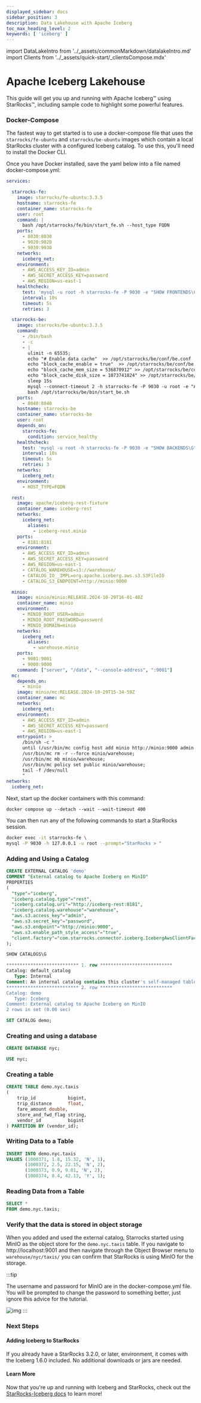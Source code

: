 ```yaml
---
displayed_sidebar: docs
sidebar_position: 3
description: Data Lakehouse with Apache Iceberg
toc_max_heading_level: 2
keywords: [ 'iceberg' ]
---
```


import DataLakeIntro from '../_assets/commonMarkdown/datalakeIntro.md'
import Clients from '../_assets/quick-start/_clientsCompose.mdx'

# Apache Iceberg Lakehouse

This guide will get you up and running with Apache Iceberg™ using StarRocks™, including sample code to highlight some
powerful features.

### Docker-Compose

The fastest way to get started is to use a docker-compose file that uses the `starrocks/fe-ubuntu` and `starrocks/be-ubuntu`
images which contain a local StarRocks cluster with a configured Iceberg catalog. To use this, you'll need to install
the Docker CLI.

Once you have Docker installed, save the yaml below into a file named docker-compose.yml:

```yml
services:

  starrocks-fe:
    image: starrocks/fe-ubuntu:3.3.5
    hostname: starrocks-fe
    container_name: starrocks-fe
    user: root
    command: |
      bash /opt/starrocks/fe/bin/start_fe.sh --host_type FQDN
    ports:
      - 8030:8030
      - 9020:9020
      - 9030:9030
    networks:
      iceberg_net:
    environment:
      - AWS_ACCESS_KEY_ID=admin
      - AWS_SECRET_ACCESS_KEY=password
      - AWS_REGION=us-east-1
    healthcheck:
      test: 'mysql -u root -h starrocks-fe -P 9030 -e "SHOW FRONTENDS\G" |grep "Alive: true"'
      interval: 10s
      timeout: 5s
      retries: 3

  starrocks-be:
    image: starrocks/be-ubuntu:3.3.5
    command:
      - /bin/bash
      - -c
      - |
        ulimit -n 65535;
        echo "# Enable data cache"  >> /opt/starrocks/be/conf/be.conf
        echo "block_cache_enable = true"  >> /opt/starrocks/be/conf/be.conf
        echo "block_cache_mem_size = 536870912" >> /opt/starrocks/be/conf/be.conf
        echo "block_cache_disk_size = 1073741824" >> /opt/starrocks/be/conf/be.conf
        sleep 15s
        mysql --connect-timeout 2 -h starrocks-fe -P 9030 -u root -e "ALTER SYSTEM ADD BACKEND \"starrocks-be:9050\";"
        bash /opt/starrocks/be/bin/start_be.sh
    ports:
      - 8040:8040
    hostname: starrocks-be
    container_name: starrocks-be
    user: root
    depends_on:
      starrocks-fe:
        condition: service_healthy
    healthcheck:
      test: 'mysql -u root -h starrocks-fe -P 9030 -e "SHOW BACKENDS\G" |grep "Alive: true"'
      interval: 10s
      timeout: 5s
      retries: 3
    networks:
      iceberg_net:
    environment:
      - HOST_TYPE=FQDN

  rest:
    image: apache/iceberg-rest-fixture
    container_name: iceberg-rest
    networks:
      iceberg_net:
        aliases:
          - iceberg-rest.minio
    ports:
      - 8181:8181
    environment:
      - AWS_ACCESS_KEY_ID=admin
      - AWS_SECRET_ACCESS_KEY=password
      - AWS_REGION=us-east-1
      - CATALOG_WAREHOUSE=s3://warehouse/
      - CATALOG_IO__IMPL=org.apache.iceberg.aws.s3.S3FileIO
      - CATALOG_S3_ENDPOINT=http://minio:9000

  minio:
    image: minio/minio:RELEASE.2024-10-29T16-01-48Z
    container_name: minio
    environment:
      - MINIO_ROOT_USER=admin
      - MINIO_ROOT_PASSWORD=password
      - MINIO_DOMAIN=minio
    networks:
      iceberg_net:
        aliases:
          - warehouse.minio
    ports:
      - 9001:9001
      - 9000:9000
    command: ["server", "/data", "--console-address", ":9001"]
  mc:
    depends_on:
      - minio
    image: minio/mc:RELEASE.2024-10-29T15-34-59Z
    container_name: mc
    networks:
      iceberg_net:
    environment:
      - AWS_ACCESS_KEY_ID=admin
      - AWS_SECRET_ACCESS_KEY=password
      - AWS_REGION=us-east-1
    entrypoint: >
      /bin/sh -c "
      until (/usr/bin/mc config host add minio http://minio:9000 admin password) do echo '...waiting...' && sleep 1; done;
      /usr/bin/mc rm -r --force minio/warehouse;
      /usr/bin/mc mb minio/warehouse;
      /usr/bin/mc policy set public minio/warehouse;
      tail -f /dev/null
      "
networks:
  iceberg_net:
```

Next, start up the docker containers with this command:

```Plain
docker compose up --detach --wait --wait-timeout 400
```

You can then run any of the following commands to start a StarRocks session.

```bash
docker exec -it starrocks-fe \
mysql -P 9030 -h 127.0.0.1 -u root --prompt="StarRocks > "
```

### Adding and Using a Catalog

```SQL
CREATE EXTERNAL CATALOG 'demo'
COMMENT "External catalog to Apache Iceberg on MinIO"
PROPERTIES
(
  "type"="iceberg",
  "iceberg.catalog.type"="rest",
  "iceberg.catalog.uri"="http://iceberg-rest:8181",
  "iceberg.catalog.warehouse"="warehouse",
  "aws.s3.access_key"="admin",
  "aws.s3.secret_key"="password",
  "aws.s3.endpoint"="http://minio:9000",
  "aws.s3.enable_path_style_access"="true",
  "client.factory"="com.starrocks.connector.iceberg.IcebergAwsClientFactory"  
);
```

```SQL
SHOW CATALOGS\G
```

```SQL
*************************** 1. row ***************************
Catalog: default_catalog
   Type: Internal
Comment: An internal catalog contains this cluster's self-managed tables.
*************************** 2. row ***************************
Catalog: demo
   Type: Iceberg
Comment: External catalog to Apache Iceberg on MinIO
2 rows in set (0.00 sec)
```

```SQL
SET CATALOG demo;
```

### Creating and using a database

```SQL
CREATE DATABASE nyc;
```

```SQL
USE nyc;
```

### Creating a table

```SQL
CREATE TABLE demo.nyc.taxis
(
    trip_id            bigint,
    trip_distance      float,
    fare_amount double,
    store_and_fwd_flag string,
    vendor_id          bigint
) PARTITION BY (vendor_id);
```

### Writing Data to a Table

```SQL
INSERT INTO demo.nyc.taxis
VALUES (1000371, 1.8, 15.32, 'N', 1),
       (1000372, 2.5, 22.15, 'N', 2),
       (1000373, 0.9, 9.01, 'N', 2),
       (1000374, 8.4, 42.13, 'Y', 1);
```

### Reading Data from a Table

```SQL
SELECT *
FROM demo.nyc.taxis;
```

### Verify that the data is stored in object storage

When you added and used the external catalog, Starrocks started using MinIO as the object store for the `demo.nyc.taxis`
table. If you navigate to http://localhost:9001 and then navigate through the Object Browser menu to
`warehouse/nyc/taxis/` you can confirm that StarRocks is using MinIO for the storage.

:::tip

The username and password for MinIO are in the docker-compose.yml file. You will be prompted to change the password to something better, just ignore this advice for the tutorial.

![img](../_assets/quick-start/MinIO-Iceberg-data.png)
:::

### Next Steps

#### Adding Iceberg to StarRocks

If you already have a StarRocks 3.2.0, or later, environment, it comes with the Iceberg 1.6.0 included. No additional
downloads or jars are needed.

#### Learn More

Now that you're up and running with Iceberg and StarRocks, check out
the [StarRocks-Iceberg docs](../data_source/catalog/iceberg/iceberg_catalog.md) to learn more!
